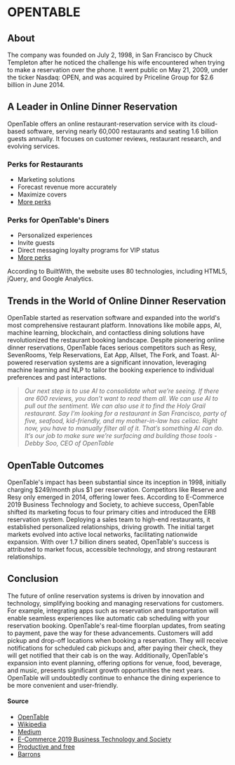 # OPENTABLE
## About 
 The company was founded on July 2, 1998, in San Francisco by Chuck Templeton after he noticed the challenge his wife encountered when trying to make a reservation over the phone. It went public on May 21, 2009, under the ticker Nasdaq: OPEN, and was acquired by Priceline Group for $2.6 billion in June 2014.
## A Leader in Online Dinner Reservation
OpenTable offers an online restaurant-reservation service with its cloud-based software, serving nearly 60,000 restaurants and seating 1.6 billion guests annually. It focuses on customer reviews, restaurant research, and evolving services.

### Perks for Restaurants
- Marketing solutions
- Forecast revenue more accurately
- Maximize covers
- [More perks](https://help.opentable.com/s/article/The-Secret-Behind-OpenTable-s-Real-Time-Reservations-1505260791871?language=en_US)
### Perks for OpenTable's Diners
- Personalized experiences
- Invite guests
- Direct messaging loyalty programs for VIP status
- [More perks](https://restaurant.opentable.com/)

According to BuiltWith, the website uses 80 technologies, including HTML5, jQuery, and Google Analytics.
## Trends in the World of Online Dinner Reservation
OpenTable started as reservation software and expanded into the world's most comprehensive restaurant platform. Innovations like mobile apps, AI, machine learning, blockchain, and contactless dining solutions have revolutionized the restaurant booking landscape. Despite pioneering online dinner reservations, OpenTable faces serious competitors such as Resy, SevenRooms, Yelp Reservations, Eat App, Allset, The Fork, and Toast. AI-powered reservation systems are a significant innovation, leveraging machine learning and NLP to tailor the booking experience to individual preferences and past interactions.
>*Our next step is to use AI to consolidate what we’re seeing. If there are 600 reviews, you don’t want to read them all. We can use AI to pull out the sentiment. We can also use it to find the Holy Grail restaurant. Say I’m looking for a restaurant in San Francisco, party of five, seafood, kid-friendly, and my mother-in-law has celiac. Right now, you have to manually filter all of it. That’s something AI can do. It’s our job to make sure we’re surfacing and building those tools*
*- Debby Soo, CEO of OpenTable*
## OpenTable Outcomes
OpenTable's impact has been substantial since its inception in 1998, initially charging $249/month plus $1 per reservation. Competitors like Reserve and Resy only emerged in 2014, offering lower fees. According to E-Commerce 2019 Business Technology and Society, to achieve success, OpenTable shifted its marketing focus to four primary cities and introduced the ERB reservation system. Deploying a sales team to high-end restaurants, it established personalized relationships, driving growth. The initial target markets evolved into active local networks, facilitating nationwide expansion. With over 1.7 billion diners seated, OpenTable's success is attributed to market focus, accessible technology, and strong restaurant relationships.
## Conclusion
The future of online reservation systems is driven by innovation and technology, simplifying booking and managing reservations for customers. For example, integrating apps such as reservation and transportation will enable seamless experiences like automatic cab scheduling with your reservation booking. OpenTable's real-time floorplan updates, from seating to payment, pave the way for these advancements. Customers will add pickup and drop-off locations when booking a reservation. They will receive notifications for scheduled cab pickups and, after paying their check, they will get notified that their cab is on the way. Additionally, OpenTable's expansion into event planning, offering options for venue, food, beverage, and music, presents significant growth opportunities the next years. OpenTable will undoubtedly continue to enhance the dining experience to be more convenient and user-friendly.


#### Source
- [OpenTable](https://restaurant.opentable.com/diner-network/)
- [Wikipedia](https://en.wikipedia.org/wiki/OpenTable)
- [Medium](https://medium.com/@deondeapp/revolutionizing-the-dining-experience-the-future-of-reservations-in-restaurant-booking-systems-d5680210425c)
- [E-Commerce 2019 Business Technology and Society](https://www.amazon.com/Commerce-2019-Business-Technology-Society/dp/0134998456)
- [Productive and free](https://www.productiveandfree.com/)
- [Barrons](https://www.barrons.com/articles/ai-is-coming-to-a-restaurant-near-you-says-opentable-ceo-debby-soo-bd5db070)